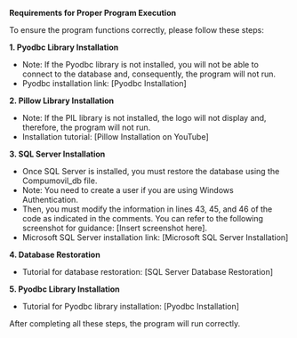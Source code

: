 **Requirements for Proper Program Execution**

To ensure the program functions correctly, please follow these steps:

**1. Pyodbc Library Installation**
* Note: If the Pyodbc library is not installed, you will not be able to connect to the database and, consequently, the program will not run.
* Pyodbc installation link: [Pyodbc Installation]

**2. Pillow Library Installation**
* Note: If the PIL library is not installed, the logo will not display and, therefore, the program will not run.
* Installation tutorial: [Pillow Installation on YouTube]

**3. SQL Server Installation**
* Once SQL Server is installed, you must restore the database using the Compumovil_db file.
* Note: You need to create a user if you are using Windows Authentication.
* Then, you must modify the information in lines 43, 45, and 46 of the code as indicated in the comments. You can refer to the following screenshot for guidance: [Insert screenshot here].
* Microsoft SQL Server installation link: [Microsoft SQL Server Installation]

**4. Database Restoration**
* Tutorial for database restoration: [SQL Server Database Restoration]

**5. Pyodbc Library Installation**
* Tutorial for Pyodbc library installation: [Pyodbc Installation]

After completing all these steps, the program will run correctly.
